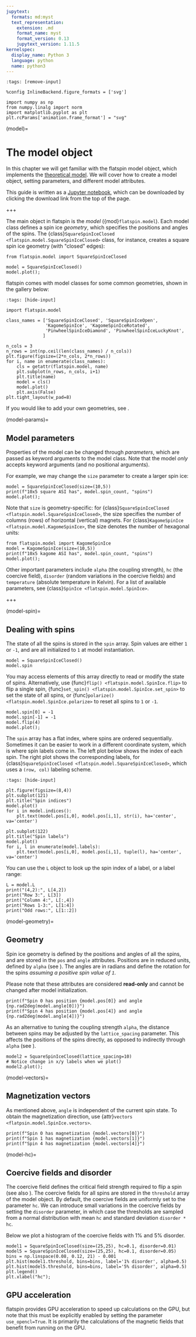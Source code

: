 ```yaml
---
jupytext:
  formats: md:myst
  text_representation:
    extension: .md
    format_name: myst
    format_version: 0.13
    jupytext_version: 1.11.5
kernelspec:
  display_name: Python 3
  language: python
  name: python3
---
```


```{code-cell} ipython3
:tags: [remove-input]

%config InlineBackend.figure_formats = ['svg']

import numpy as np
from numpy.linalg import norm
import matplotlib.pyplot as plt
plt.rcParams['animation.frame_format'] = "svg"
```

(model)=

# The model object

In this chapter we will get familiar with the flatspin model object, which implements the [theoretical model](theory).
We will cover how to create a model object, setting parameters, and different model attributes.

This guide is written as a [Jupyter notebook](https://jupyter.org/), which can be downloaded by clicking the download link from the top of the page.

+++

The main object in flatspin is the *model* ({mod}`flatspin.model`). Each model class defines a spin ice *geometry*, which specifies the positions and angles of the spins. The {class}`SquareSpinIceClosed <flatspin.model.SquareSpinIceClosed>` class, for instance, creates a square spin ice geometry (with "closed" edges):

```{code-cell} ipython3
from flatspin.model import SquareSpinIceClosed

model = SquareSpinIceClosed()
model.plot();
```

flatspin comes with model classes for some common geometries, shown in the gallery below:

```{code-cell} ipython3
:tags: [hide-input]

import flatspin.model

class_names = ['SquareSpinIceClosed', 'SquareSpinIceOpen',
               'KagomeSpinIce', 'KagomeSpinIceRotated',
               'PinwheelSpinIceDiamond', 'PinwheelSpinIceLuckyKnot',
              ]

n_cols = 3
n_rows = int(np.ceil(len(class_names) / n_cols))
plt.figure(figsize=(2*n_cols, 2*n_rows))
for i, name in enumerate(class_names):
    cls = getattr(flatspin.model, name)
    plt.subplot(n_rows, n_cols, i+1)
    plt.title(name)
    model = cls()
    model.plot()
    plt.axis(False)
plt.tight_layout(w_pad=8)
```

If you would like to add your own geometries, see [](extending).

(model-params)=
## Model parameters

Properties of the model can be changed through *parameters*, which are passed as keyword arguments to the model class. Note that the model *only* accepts keyword arguments (and no positional arguments).

For example, we may change the `size` parameter to create a larger spin ice:

```{code-cell} ipython3
model = SquareSpinIceClosed(size=(10,5))
print(f"10x5 square ASI has", model.spin_count, "spins")
model.plot();
```

Note that `size` is geometry-specific: for {class}`SquareSpinIceClosed <flatspin.model.SquareSpinIceClosed>`, the size specifies the number of columns (rows) of horizontal (vertical) magnets.
For {class}`KagomeSpinIce <flatspin.model.KagomeSpinIce>`, the size denotes the number of hexagonal units:

```{code-cell} ipython3
from flatspin.model import KagomeSpinIce
model = KagomeSpinIce(size=(10,5))
print(f"10x5 kagome ASI has", model.spin_count, "spins")
model.plot();
```

Other important parameters include `alpha` (the coupling strength), `hc` (the coercive field), `disorder` (random variations in the coercive fields) and `temperature` (absolute temperature in Kelvin). For a list of available parameters, see {class}`SpinIce <flatspin.model.SpinIce>`.

+++

(model-spin)=
## Dealing with spins

The state of all the spins is stored in the `spin` array. Spin values are either `1` or `-1`, and are all initialized to `1` at model instantiation.

```{code-cell} ipython3
model = SquareSpinIceClosed()
model.spin
```

You may access elements of this array directly to read or modify the state of spins.
Alternatively, use {func}`flip() <flatspin.model.SpinIce.flip>` to flip a single spin, {func}`set_spin() <flatspin.model.SpinIce.set_spin>` to set the state of all spins, or {func}`polarize() <flatspin.model.SpinIce.polarize>` to reset all spins to `1` or `-1`.

```{code-cell} ipython3
model.spin[0] = -1
model.spin[-1] = -1
model.flip(4)
model.plot();
```

The `spin` array has a flat index, where spins are ordered sequentially. Sometimes it can be easier to work in a different coordinate system, which is where spin labels come in. The left plot below shows the index of each spin. The right plot shows the corresponding labels, for {class}`SquareSpinIceClosed <flatspin.model.SquareSpinIceClosed>`, which uses a `(row, col)` labeling scheme.

```{code-cell} ipython3
:tags: [hide-input]

plt.figure(figsize=(8,4))
plt.subplot(121)
plt.title("Spin indices")
model.plot()
for i in model.indices():
    plt.text(model.pos[i,0], model.pos[i,1], str(i), ha='center', va='center')

plt.subplot(122)
plt.title("Spin labels")
model.plot()
for i, l in enumerate(model.labels):
    plt.text(model.pos[i,0], model.pos[i,1], tuple(l), ha='center', va='center')
```

You can use the `L` object to look up the spin index of a label, or a label range:

```{code-cell} ipython3
L = model.L
print("(4,2):", L[4,2])
print("Row 3:", L[3])
print("Column 4:", L[:,4])
print("Rows 1-3:", L[1:4])
print("Odd rows:", L[1::2])
```

(model-geometry)=
## Geometry

Spin ice geometry is defined by the positions and angles of all the spins, and are stored in the `pos` and `angle` attributes. Positions are in reduced units, defined by `alpha` (see [](theory)). The angles are in radians and define the rotation for the spins *assuming a positive spin value of `1`*.

Please note that these attributes are considered **read-only** and cannot be changed after model initialization.

```{code-cell} ipython3
print(f"Spin 0 has position {model.pos[0]} and angle {np.rad2deg(model.angle[0])}")
print(f"Spin 4 has position {model.pos[4]} and angle {np.rad2deg(model.angle[4])}")
```

As an alternative to tuning the coupling strength `alpha`, the distance between spins may be adjusted by the `lattice_spacing` parameter. This affects the positions of the spins directly, as opposed to indirectly through `alpha` (see [](theory)).

```{code-cell} ipython3
model2 = SquareSpinIceClosed(lattice_spacing=10)
# Notice change in x/y labels when we plot()
model2.plot();
```

(model-vectors)=
## Magnetization vectors

As mentioned above, `angle` is independent of the current spin state. To obtain the magnetization direction, use {attr}`vectors <flatpsin.model.SpinIce.vectors>`.

```{code-cell} ipython3
print(f"Spin 0 has magnetization {model.vectors[0]}")
print(f"Spin 1 has magnetization {model.vectors[1]}")
print(f"Spin 4 has magnetization {model.vectors[4]}")
```

(model-hc)=
## Coercive fields and disorder

The coercive field defines the critical field strength required to flip a spin (see also [](switching)). 
The coercive fields for all spins are stored in the `threshold` array of the model object.
By default, the coercive fields are uniformly set to the parameter `hc`.
We can introduce small variations in the coercive fields by setting the `disorder` parameter, in which case the thresholds are sampled from a normal distribution with mean `hc` and standard deviation `disorder * hc`.

Below we plot a histogram of the coercive fields with 1% and 5% disorder.

```{code-cell} ipython3
model1 = SquareSpinIceClosed(size=(25,25), hc=0.1, disorder=0.01)
model5 = SquareSpinIceClosed(size=(25,25), hc=0.1, disorder=0.05)
bins = np.linspace(0.08, 0.12, 21) - 0.001
plt.hist(model1.threshold, bins=bins, label='1% disorder', alpha=0.5)
plt.hist(model5.threshold, bins=bins, label='5% disorder', alpha=0.5)
plt.legend()
plt.xlabel("hc");
```

## GPU acceleration

flatspin provides GPU acceleration to speed up calculations on the GPU, but note that this must be explicitly enabled by setting the parameter `use_opencl=True`. It is primarily the calculations of the magnetic fields that benefit from running on the GPU.
